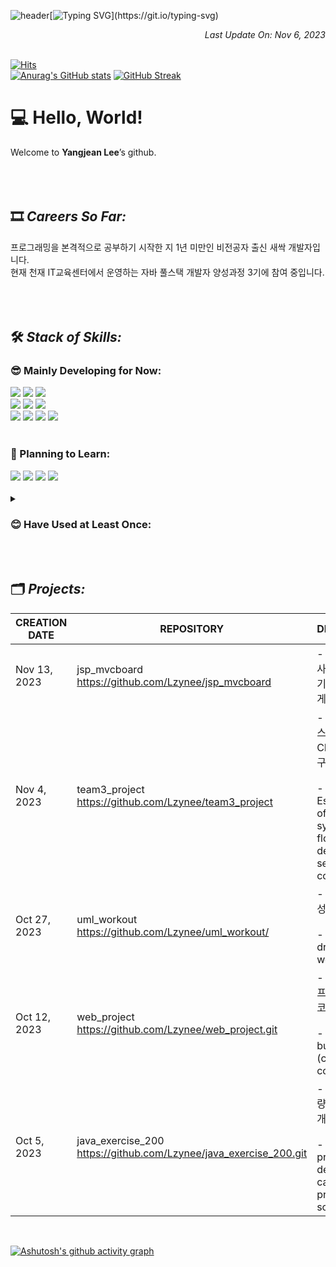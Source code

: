 ![header](https://capsule-render.vercel.app/api?type=waving&color=5c8ebb&text=&animation=twinkling&height=80)[![Typing SVG](https://readme-typing-svg.demolab.com?font=Tourney&weight=500&size=45&duration=3500&pause=3&color=1d467d&center=false&vCenter=false&multiline=true&repeat=true&width=1000&height=100&lines=Posse+vident+et+possunt.)](https://git.io/typing-svg)
*<div align=right> Last Update On: Nov 6, 2023 </div>* <br>

[![Hits](https://hits.seeyoufarm.com/api/count/incr/badge.svg?url=https%3A%2F%2Fgithub.com%2Flzynee%2Fhit-counter&count_bg=%234AC7D5&title_bg=%23555555&icon=&icon_color=%23E7E7E7&title=hits&edge_flat=false)](https://hits.seeyoufarm.com)<br>
[![Anurag's GitHub stats](https://github-readme-stats.vercel.app/api?username=lzynee&hide=contribs&hide_rank=true&theme=shadow_blue&height=195)](https://github.com/anuraghazra/github-readme-stats) 
[![GitHub Streak](https://streak-stats.demolab.com?user=Lzynee&theme=iceberg&hide_border=true&date_format=M%20j%5B%2C%20Y%5D)](https://git.io/streak-stats)


# 💻 Hello, World!

Welcome to **Yangjean Lee**’s github.
<br><br><br><br>



## 🎞️ *Careers So Far:*

프로그래밍을 본격적으로 공부하기 시작한 지 1년 미만인 비전공자 출신 새싹 개발자입니다.<br>
현재 천재 IT교육센터에서 운영하는 자바 풀스택 개발자 양성과정 3기에 참여 중입니다.
<br><br><br><br>



## 🛠️ *Stack of Skills:* 

### 😎 Mainly Developing for Now:

<div>  
  <img src="https://img.shields.io/badge/java-007396?style=for-the-badge&logo=java&logoColor=white"/>
  <img src="https://img.shields.io/badge/mysql-4479A1?style=for-the-badge&logo=mysql&logoColor=white"> 
  <img src="https://img.shields.io/badge/mariaDB-003545?style=for-the-badge&logo=mariaDB&logoColor=white">

  <br>
  <img src="https://img.shields.io/badge/IntelliJ-000000?style=for-the-badge&logo=IntelliJ+Idea&logoColor=white"/>
  <img src="https://img.shields.io/badge/eclipse ide-2c2255?style=for-the-badge&logo=eclipseide&logoColor=white">
  <img src="https://img.shields.io/badge/visual studio code-007acc?style=for-the-badge&logo=visualstudiocode&logoColor=white"/>
  <br>
  <img src="https://img.shields.io/badge/git-F05032?style=for-the-badge&logo=git&logoColor=white">
  <img src="https://img.shields.io/badge/javascript-F7DF1E?style=for-the-badge&logo=javascript&logoColor=black"/>
  <img src="https://img.shields.io/badge/html5-E34F26?style=for-the-badge&logo=html5&logoColor=white"/> 
  <img src="https://img.shields.io/badge/css-1572B6?style=for-the-badge&logo=css3&logoColor=white"/>
  <br>  
</div>
<br>

### 🫡 Planning to Learn:
<div>
  <img src="https://img.shields.io/badge/react-61DAFB?style=for-the-badge&logo=react&logoColor=white"/>
  <img src="https://img.shields.io/badge/spring-6DB33F?style=for-the-badge&logo=spring&logoColor=white"/>
  <img src="https://img.shields.io/badge/springboot-6DB33F?style=for-the-badge&logo=springboot&logoColor=white"/>
  <img src="https://img.shields.io/badge/node.js-339933?style=for-the-badge&logo=nodedotjs&logoColor=white"/>   
</div>
<br>

<details>
  <summary><h3>😊 Have Used at Least Once:</h3></summary>
  <div markdown="1">    
    <img src="https://img.shields.io/badge/python-3776AB?style=for-the-badge&logo=python&logoColor=white"> 
      <img src="https://img.shields.io/badge/dart-0175C2?style=for-the-badge&logo=dart&logoColor=white">  
      <img src="https://img.shields.io/badge/flutter-02569B?style=for-the-badge&logo=flutter&logoColor=white">
      <br>
      <img src="https://img.shields.io/badge/android studio-3DDC84?style=for-the-badge&logo=androidstudio&logoColor=white">
      <img src="https://img.shields.io/badge/Figma-F24E1E?style=for-the-badge&logo=figma&logoColor=white">
      <br>
      <img src="https://img.shields.io/badge/anaconda-44A833?style=for-the-badge&logo=anaconda&logoColor=white">
      <img src="https://img.shields.io/badge/google colab-F9AB00?style=for-the-badge&logo=googlecolab&logoColor=white"> 
  </div>
</details>
<br><br>


## 🗂️ *Projects:*

| CREATION DATE | REPOSITORY | DESCRIPTION | STATUS | SKILL STACKS |
| --- | --- | --- | --- | --- |
| Nov 13, 2023 | jsp_mvcboard<br>https://github.com/Lzynee/jsp_mvcboard | - JSP와 DB를 사용하여 웹서버 기반의 CRUD 게시판 구현 | <b>*ON GOING*</b> | <div align=center><div align=center><img src="https://img.shields.io/badge/java-007396?style=for-the-badge&logo=java&logoColor=white"/> <img src="https://img.shields.io/badge/mariaDB-003545?style=for-the-badge&logo=mariaDB&logoColor=white"> <img src="https://img.shields.io/badge/mysql-4479A1?style=for-the-badge&logo=mysql&logoColor=white"></div>
| Nov 4, 2023 | team3_project<br>https://github.com/Lzynee/team3_project | - 꽃 배달 서비스 컨셉의 CRUD 시스템 구축 <br><br>- Establishment of CRUD system with flower delivery service concept | <b>*COMPLETED*</b> | <div align=center><img src="https://img.shields.io/badge/java-007396?style=for-the-badge&logo=java&logoColor=white"/> <img src="https://img.shields.io/badge/mariaDB-003545?style=for-the-badge&logo=mariaDB&logoColor=white"> <img src="https://img.shields.io/badge/mysql-4479A1?style=for-the-badge&logo=mysql&logoColor=white"></div> |
| Oct 27, 2023 | uml_workout<br>https://github.com/Lzynee/uml_workout/ | - UML 차트 작성 연습 결과물 <br><br>- UML chart drawing workouts | <b>COMPLETED</b> |  |
| Oct 12, 2023 | web_project<br>https://github.com/Lzynee/web_project.git | - 웹페이지 빌드 프로젝트 (클론코딩) <br><br>- Web page building (clone coding) | <b>*ON GOING*</b> | <div align=center><img src="https://img.shields.io/badge/java-007396?style=for-the-badge&logo=java&logoColor=white"/> <img src="https://img.shields.io/badge/html5-E34F26?style=for-the-badge&logo=html5&logoColor=white"/> <img src="https://img.shields.io/badge/css-1572B6?style=for-the-badge&logo=css3&logoColor=white"/></div> |
| Oct 5, 2023 | java_exercise_200<br>https://github.com/Lzynee/java_exercise_200.git | - 문제 해결 역량 개발을 위한 개인 프로젝트<br><br>- Personal project for developing capability of problem solving | <b>*ON GOING*</b> | <div align=center><img src="https://img.shields.io/badge/java-007396?style=for-the-badge&logo=java&logoColor=white"/></div> |

<br>

[![Ashutosh's github activity graph](https://github-readme-activity-graph.vercel.app/graph?username=lzynee&theme=github-dark-dimmed)](https://github.com/ashutosh00710/github-readme-activity-graph)
